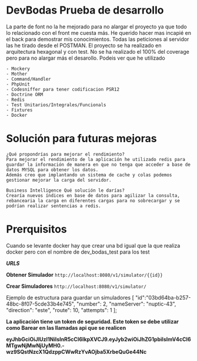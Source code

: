 # **DevBodas Prueba de desarrollo**

La parte de font no la he mejorado para no alargar el proyecto ya que todo lo relacionado con el front me cuesta más. He querido hacer mas incapié en el back para demostrar mis conocimientos. 
Todas las peticiones al servidor las he tirado desde el POSTMAN. 
El proyecto se ha realizado en arquitectura hexagonal y con test. No se ha realizado el 100% del coverage pero para no alargar más el desarollo.
Podeis ver que he utilizado

    - Mockery 
    - Mother
    - Command/Handler
    - PhpUnit
    - Codesniffer para tener codificacion PSR12
    - Doctrine ORM
    - Redis
    - Test Unitarios/Integrales/Funcionals
    - Fixtures
    - Docker

# **Solución para futuras mejoras**
    ¿Qué propondrías para mejorar el rendimiento?
    Para mejorar el rendimiento de la aplicación he utilizado redis para guardar la información de manera en que no tenga que acceder a base de datos MYSQL para obtener los datos.
    Además creo que implantando un sistema de cache y colas podemos gestionar mejorar la carga del servidor. 

    Business Intelligence Qué solución le darías?
    Crearía nuevos índices en base de datos para agilizar la consulta, rebancearia la carga en diferentes cargas para no sobrecargar y se podrían realizar sentencias a redis. 

# **Prerquisitos**

Cuando se levante docker hay que crear una bd igual que la que realiza docker pero con el nombre de dev_bodas_test para los test


**_URLS_**

**Obtener Simulador**
`http://localhost:8080/v1/simulator/{{id}}`

**Crear Simuladores**
`http://localhost:8080/v1/simulator/`

Ejemplo de estructura para guardar un simuladores
[
"id":"03bd64ba-b257-48bc-8f07-5cde33b4e745",
"number": 2,
"nameServer": "nuptic-43",
"direction": "este",
"route": 10,
"attempts": 1
];


**La aplicación tiene un token de seguridad. Este token se debe utilizar como Barear en las llamadas api que se realicen**

**eyJhbGciOiJIUzI1NiIsInR5cCI6IkpXVCJ9.eyJyb2wiOiJhZG1pbiIsImV4cCI6MTgwNjMwNjUyMH0.-wz9SQstNzcX1QdzppCWwRzYvAOjba5XrbeQuGe44Nc**
